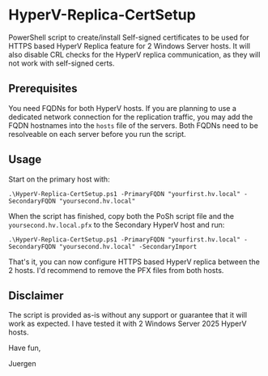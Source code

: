 # HyperV-Replica-CertSetup
PowerShell script to create/install Self-signed certificates to be used for HTTPS based HyperV Replica feature for 2 Windows Server hosts. It will also disable CRL checks for the HyperV replica communication, as they will not work with self-signed certs.

## Prerequisites

You need FQDNs for both HyperV hosts. If you are planning to use a dedicated network connection for the replication traffic, you may add the FQDN hostnames into the `hosts` file of the servers.
Both FQDNs need to be resolveable on each server before you run the script.

## Usage

Start on the primary host with:
```
.\HyperV-Replica-CertSetup.ps1 -PrimaryFQDN "yourfirst.hv.local" -SecondaryFQDN "yoursecond.hv.local"
```

When the script has finished, copy both the PoSh script file and the `yoursecond.hv.local.pfx` to the Secondary HyperV host and run:
```
.\HyperV-Replica-CertSetup.ps1 -PrimaryFQDN "yourfirst.hv.local" -SecondaryFQDN "yoursecond.hv.local" -SecondaryImport
```

That's it, you can now configure HTTPS based HyperV replica between the 2 hosts. I'd recommend to remove the PFX files from both hosts.

## Disclaimer
The script is provided as-is without any support or guarantee that it will work as expected. I have tested it with 2 Windows Server 2025 HyperV hosts.


Have fun,

Juergen